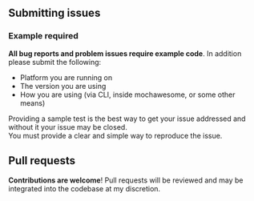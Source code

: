 ## Submitting issues

### Example required

**All bug reports and problem issues require example code**. In addition please submit the following:

- Platform you are running on
- The version you are using
- How you are using (via CLI, inside mochawesome, or some other means)

Providing a sample test is the best way to get your issue addressed and without it your issue may be closed.  
You must provide a clear and simple way to reproduce the issue.

## Pull requests

**Contributions are welcome**! Pull requests will be reviewed and may be integrated into the codebase at my discretion.